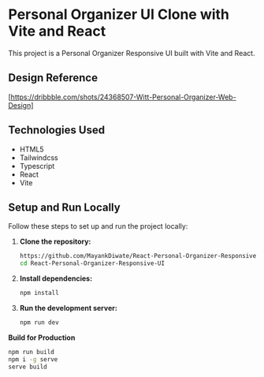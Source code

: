 # Personal Organizer UI Clone with Vite and React

This project is a Personal Organizer Responsive UI built with Vite and React.

## Design Reference

[https://dribbble.com/shots/24368507-Witt-Personal-Organizer-Web-Design]

## Technologies Used

- HTML5
- Tailwindcss
- Typescript
- React
- Vite

## Setup and Run Locally

Follow these steps to set up and run the project locally:

1. **Clone the repository:**

   ```bash [Terminal]
   https://github.com/MayankDiwate/React-Personal-Organizer-Responsive-UI.git
   cd React-Personal-Organizer-Responsive-UI
   ```

2. **Install dependencies:**

   ```bash [Terminal]
   npm install
   ```

3. **Run the development server:**

   ```bash [Terminal]
   npm run dev
   ```

**Build for Production**

```bash [Terminal]
npm run build
npm i -g serve
serve build
```
